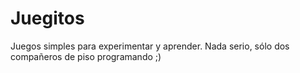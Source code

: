 # Juegitos

Juegos simples para experimentar y aprender. Nada serio, sólo dos compañeros de piso programando ;)
